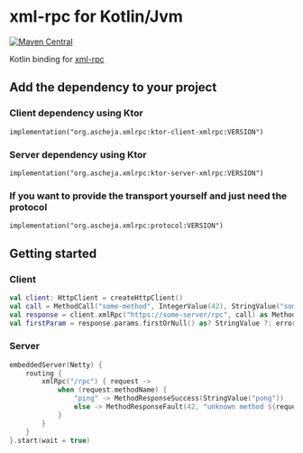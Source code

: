 xml-rpc for Kotlin/Jvm
======================
[![Maven Central](https://img.shields.io/maven-central/v/org.ascheja.xmlrpc/protocol)](https://mvnrepository.com/artifact/org.ascheja.xmlrpc)

Kotlin binding for [xml-rpc](http://xmlrpc.com)


Add the dependency to your project
----------------------------------

### Client dependency using Ktor
```
implementation("org.ascheja.xmlrpc:ktor-client-xmlrpc:VERSION")
```

### Server dependency using Ktor
```
implementation("org.ascheja.xmlrpc:ktor-server-xmlrpc:VERSION")
```

### If you want to provide the transport yourself and just need the protocol
```
implementation("org.ascheja.xmlrpc:protocol:VERSION")
```

Getting started
---------------

### Client
```kotlin
val client: HttpClient = createHttpClient()
val call = MethodCall("some-method", IntegerValue(42), StringValue("some-string"))
val response = client.xmlRpc("https://some-server/rpc", call) as MethodResponseSuccess // or check for MethodResponseFault if you set the parameter `throwOnFault = false`
val firstParam = response.params.firstOrNull() as? StringValue ?: error("expected first parameter of response to be a StringValue")
```

### Server
```kotlin
embeddedServer(Netty) {
    routing {
        xmlRpc("/rpc") { request ->
            when (request.methodName) {
                "ping" -> MethodResponseSuccess(StringValue("pong"))
                else -> MethodResponseFault(42, "unknown method ${request.methodName}")
            }
        }
    }
}.start(wait = true)
```
